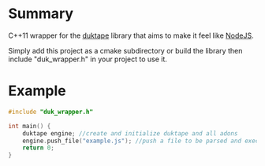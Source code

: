 # Summary
C++11 wrapper for the [duktape](https://github.com/svaarala/duktape) library that aims to make it feel like [NodeJS](https://nodejs.org).

Simply add this project as a cmake subdirectory or build the library then include "duk_wrapper.h" in your project to use it.

# Example
```cpp
#include "duk_wrapper.h"

int main() {
    duktape engine; //create and initialize duktape and all adons
    engine.push_file("example.js"); //push a file to be parsed and executed
    return 0;
}
```
